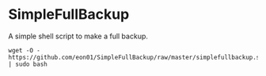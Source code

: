 # SimpleFullBackup

A simple shell script to make a full backup.

```
wget -O - https://github.com/eon01/SimpleFullBackup/raw/master/simplefullbackup.sh | sudo bash
```
